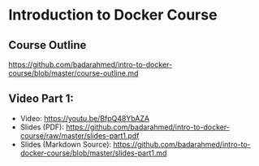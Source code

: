# Introduction to Docker Course

## Course Outline
https://github.com/badarahmed/intro-to-docker-course/blob/master/course-outline.md

## Video Part 1:
- Video: https://youtu.be/BfpQ48YbAZA
- Slides (PDF): https://github.com/badarahmed/intro-to-docker-course/raw/master/slides-part1.pdf
- Slides (Markdown Source): https://github.com/badarahmed/intro-to-docker-course/blob/master/slides-part1.md
